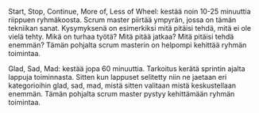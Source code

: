 Start, Stop, Continue, More of, Less of Wheel: kestää noin 10-25 minuuttia riippuen ryhmäkoosta. Scrum master piirtää ympyrän, jossa on tämän tekniikan sanat. Kysymyksenä on esimerkiksi mitä pitäisi tehdä, mitä ei ole vielä tehty. Mikä on turhaa työtä? Mitä pitää jatkaa? Mitä pitäisi tehdä enemmän? Tämän pohjalta scrum masterin on helpompi kehittää ryhmän toimintaa.

Glad, Sad, Mad: kestää jopa 60 minuuttia. Tarkoitus kerätä sprintin ajalta lappuja toiminnasta. Sitten kun lappuset selitetty niin ne jaetaan eri kategorioihin glad, sad, mad, mistä sitten valitaan mistä keskustellaan enemmän. Tämän pohjalta scrum master pystyy kehittämään ryhmän toimintaa.
